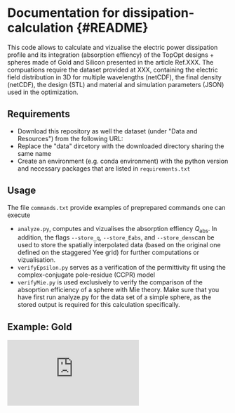 # Documentation for dissipation-calculation {#README}

This code allows to calculate and vizualise the electric power dissipation profile and its integration (absorption effiency)
of the TopOpt designs + spheres made of Gold and Silicon presented in the article Ref.XXX.
The compuations require the dataset provided at XXX, containing the electric field distribution in 3D for multiple wavelengths (netCDF), 
the final density (netCDF), the design (STL) and material and simulation parameters (JSON) used in the optimization.

## Requirements 
- Download this repository as well the dataset (under "Data and Resources") from the following URL:
- Replace the "data" dircetory with the downloaded directory sharing the same name
- Create an environment (e.g. conda environment) with the python version and necessary packages that are listed in `requirements.txt`

## Usage
The file `commands.txt` provide examples of preprepared commands one can execute
- `analyze.py`, computes and vizualises the absorption effiency $Q_{\text{abs}}$. In addition, the flags `--store_q`, `--store_Eabs`, and `--store_dens`can be used to store the spatially interpolated data (based on the original one defined on the staggered Yee grid) for further computations or vizualisation.
- `verifyEpsilon.py` serves as a verification of the permittivity fit using the complex-conjugate pole-residue (CCPR) model
- `verifyMie.py` is used exclusively to verify the comparison of the absoprtion efficiency of a sphere with Mie theory. Make sure that you have first run analyze.py for the data set of a simple sphere, as the stored output is required for this calculation specifically.

## Example: Gold

![Qabs_GoldDesign.pdf](https://github.com/user-attachments/files/15782885/Qabs_GoldDesign.pdf)

